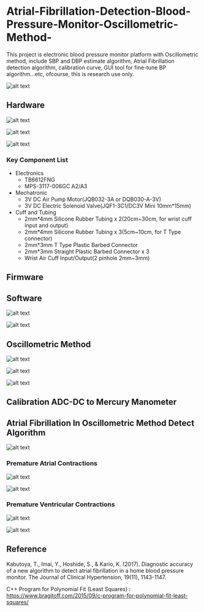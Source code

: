 # Atrial-Fibrillation-Detection-Blood-Pressure-Monitor-Oscillometric-Method-
This project is electronic blood pressure monitor platform with Oscillometric method, include SBP and DBP estimate algorithm, Atrial Fibrillation detection algorithm, calibration curve, GUI tool for fine-tune BP algorithm...etc, ofcourse, this is research use only.

![alt text](https://github.com/GCY/Atrial-Fibrillation-Detection-Blood-Pressure-Monitor-Oscillometric-Method-/blob/master/res/v2%20pcb.jpg?raw=true)  

## Hardware
![alt text](https://github.com/GCY/Atrial-Fibrillation-Detection-Blood-Pressure-Monitor-Oscillometric-Method-/blob/master/res/assembly%20part%201.jpg?raw=true) 

![alt text](https://github.com/GCY/Atrial-Fibrillation-Detection-Blood-Pressure-Monitor-Oscillometric-Method-/blob/master/res/assembly%20part%202.jpg?raw=true) 

![alt text](https://github.com/GCY/Atrial-Fibrillation-Detection-Blood-Pressure-Monitor-Oscillometric-Method-/blob/master/res/t-type%20and%20direct%20connector.jpg?raw=true) 

### Key Component List

- Electronics
  - TB6612FNG
  - MPS-3117-006GC A2/A3
- Mechatronic
  - 3V DC Air Pump Motor(JQB032-3A or DQB030-A-3V)
  - 3V DC Electric Solenoid Valve(JQF1-3C1/DC3V Mini 10mm*15mm)
- Cuff and Tubing
  - 2mm*4mm Silicone Rubber Tubing x 2(20cm~30cm, for wrist cuff input and output)
  - 2mm*4mm Silicone Rubber Tubing x 3(5cm~10cm, for T Type connector)
  - 2mm*3mm T Type Plastic Barbed Connector
  - 2mm*3mm Straight Plastic Barbed Connector x 3
  - Wrist Air Cuff Input/Output(2 pinhole 2mm~3mm)

## Firmware

## Software

![alt text](https://github.com/GCY/Atrial-Fibrillation-Detection-Blood-Pressure-Monitor-Oscillometric-Method-/blob/master/res/MAC%20OS%20X.png?raw=true)  

![alt text](https://github.com/GCY/Atrial-Fibrillation-Detection-Blood-Pressure-Monitor-Oscillometric-Method-/blob/master/res/WIN10.PNG?raw=true)  

## Oscillometric Method

![alt text](https://github.com/GCY/Atrial-Fibrillation-Detection-Blood-Pressure-Monitor-Oscillometric-Method-/blob/master/res/type1.png?raw=true)  

![alt text](https://github.com/GCY/Atrial-Fibrillation-Detection-Blood-Pressure-Monitor-Oscillometric-Method-/blob/master/res/type2.png?raw=true)  

![alt text](https://github.com/GCY/Atrial-Fibrillation-Detection-Blood-Pressure-Monitor-Oscillometric-Method-/blob/master/res/ac-peak-crop.png?raw=true)  

## Calibration ADC-DC to Mercury Manometer

## Atrial Fibrillation In Oscillometric Method Detect Algorithm

![alt text](https://github.com/GCY/Atrial-Fibrillation-Detection-Blood-Pressure-Monitor-Oscillometric-Method-/blob/master/res/Diagnostic%20accuracy%20of%20a%20new%20algorithm%20to%20detect%20atrial%20fibrillation%20in%20a%20home%20blood%20pressure%20monitor.jpg?raw=true)  

### Premature Atrial Contractions

![alt text](https://github.com/GCY/Atrial-Fibrillation-Detection-Blood-Pressure-Monitor-Oscillometric-Method-/blob/master/res/pac%20ecg.png?raw=true)  

![alt text](https://github.com/GCY/Atrial-Fibrillation-Detection-Blood-Pressure-Monitor-Oscillometric-Method-/blob/master/res/pac%20oscillometric.png?raw=true)  

### Premature Ventricular Contractions

![alt text](https://github.com/GCY/Atrial-Fibrillation-Detection-Blood-Pressure-Monitor-Oscillometric-Method-/blob/master/res/pvc%20ecg.png?raw=true)  

![alt text](https://github.com/GCY/Atrial-Fibrillation-Detection-Blood-Pressure-Monitor-Oscillometric-Method-/blob/master/res/pvc%20oscillometric.png?raw=true)  

## Reference
Kabutoya, T., Imai, Y., Hoshide, S., & Kario, K. (2017). Diagnostic accuracy of a new algorithm to detect atrial fibrillation in a home blood pressure monitor. The Journal of Clinical Hypertension, 19(11), 1143-1147.

C++ Program for Polynomial Fit (Least Squares) : https://www.bragitoff.com/2015/09/c-program-for-polynomial-fit-least-squares/
